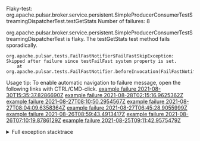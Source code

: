         
Flaky-test: org.apache.pulsar.broker.service.persistent.SimpleProducerConsumerTestStreamingDispatcherTest.testGetStats
Number of failures: 8

org.apache.pulsar.broker.service.persistent.SimpleProducerConsumerTestStreamingDispatcherTest is flaky. The testGetStats test method fails sporadically.

```
org.apache.pulsar.tests.FailFastNotifier$FailFastSkipException: Skipped after failure since testFailFast system property is set.
	at org.apache.pulsar.tests.FailFastNotifier.beforeInvocation(FailFastNotifier.java:88)

```

Usage tip: To enable automatic navigation to failure message, open the following links with CTRL/CMD-click.
[example failure 2021-08-30T15:35:37.8286690Z](https://github.com/apache/pulsar/runs/3463119398?check_suite_focus=true#step:9:2523)
[example failure 2021-08-28T02:15:16.9625362Z](https://github.com/apache/pulsar/runs/3448473880?check_suite_focus=true#step:9:1520)
[example failure 2021-08-27T08:10:50.2954567Z](https://github.com/apache/pulsar/runs/3440980370?check_suite_focus=true#step:9:1591)
[example failure 2021-08-27T08:04:09.6358364Z](https://github.com/apache/pulsar/runs/3440855241?check_suite_focus=true#step:9:1516)
[example failure 2021-08-27T06:45:28.9055999Z](https://github.com/apache/pulsar/runs/3440411158?check_suite_focus=true#step:9:1517)
[example failure 2021-08-26T08:59:43.4913417Z](https://github.com/apache/pulsar/runs/3430539961?check_suite_focus=true#step:9:2226)
[example failure 2021-08-26T07:10:19.8786129Z](https://github.com/apache/pulsar/runs/3429892136?check_suite_focus=true#step:9:1578)
[example failure 2021-08-25T09:11:42.9575479Z](https://github.com/apache/pulsar/runs/3420085427?check_suite_focus=true#step:10:1522)


<details>
<summary>Full exception stacktrace</summary>
<code><pre>
org.apache.pulsar.tests.FailFastNotifier$FailFastSkipException: Skipped after failure since testFailFast system property is set.
	at org.apache.pulsar.tests.FailFastNotifier.beforeInvocation(FailFastNotifier.java:88)

</pre></code>
</details>

